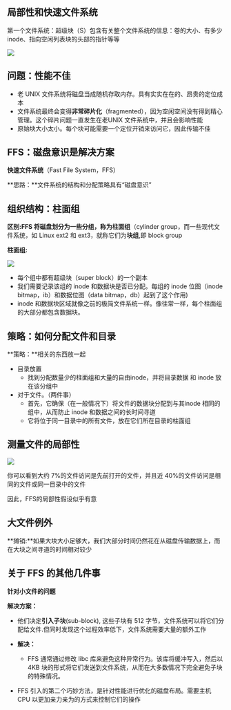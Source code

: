 ## 局部性和快速文件系统

第一个文件系统：超级块（S）包含有关整个文件系统的信息：卷的大小、有多少 inode、指向空闲列表块的头部的指针等等

![](https://picture-house.oss-cn-beijing.aliyuncs.com/notes/2022-04-17_11-31-33.png)



## 问题：性能不佳

- 老 UNIX 文件系统将磁盘当成随机存取内存。具有实实在在的、昂贵的定位成本
- 文件系统最终会变得**非常碎片化**（fragmented），因为空闲空间没有得到精心管理。这个碎片问题一直发生在老UNIX 文件系统中，并且会影响性能
- 原始块大小太小。每个块可能需要一个定位开销来访问它，因此传输不佳

## FFS：磁盘意识是解决方案

**快速文件系统**（Fast File System，FFS）

**思路：**文件系统的结构和分配策略具有“磁盘意识”



## 组织结构：柱面组

**区别:**FFS 将磁盘划分为一些分组，称为**柱面组**（cylinder group，而一些现代文件系统，如 Linux ext2 和 ext3，就称它们为**块组**,即 block group

**柱面组:**

![](https://picture-house.oss-cn-beijing.aliyuncs.com/notes/2022-04-17_11-35-07.png)

- 每个组中都有超级块（super block）的一个副本
- 我们需要记录该组的 inode 和数据块是否已分配。每组的 inode 位图（inode bitmap，ib）和数据位图（data bitmap，db）起到了这个作用)
- inode 和数据块区域就像之前的极简文件系统一样。像往常一样，每个柱面组的大部分都包含数据块。



## 策略：如何分配文件和目录 

**策略：**相关的东西放一起

- 目录放置
  - 找到分配数量少的柱面组和大量的自由inode，并将目录数据
     和 inode 放在该分组中
- 对于文件。（两件事）
  - 首先，它确保（在一般情况下）将文件的数据块分配到与其inode 相同的组中，从而防止 inode 和数据之间的长时间寻道
  - 它将位于同一目录中的所有文件，放在它们所在目录的柱面组



## 测量文件的局部性 

![](https://picture-house.oss-cn-beijing.aliyuncs.com/notes/2022-04-17_11-43-11.png)

你可以看到大约 7%的文件访问是先前打开的文件，并且近 40%的文件访问是相同的文件或同一目录中的文件

因此，FFS的局部性假设似乎有意



## 大文件例外

**摊销:**如果大块大小足够大，我们大部分时间仍然花在从磁盘传输数据上，而在大块之间寻道的时间相对较少



## 关于 FFS 的其他几件事 

**针对小文件的问题**

**解决方案：**

- 他们决定**引入子块**(sub-block), 这些子块有 512 字节，文件系统可以将它们分配给文件.但同时发现这个过程效率低下，文件系统需要大量的额外工作
- **解决：**
  - FFS 通常通过修改 libc 库来避免这种异常行为。该库将缓冲写入，然后以 4KB 块的形式将它们发送到文件系统，从而在大多数情况下完全避免子块的特殊情况。

- FFS 引入的第二个巧妙方法，是针对性能进行优化的磁盘布局。需要主机 CPU 以更加亲力亲为的方式来控制它们的操作

